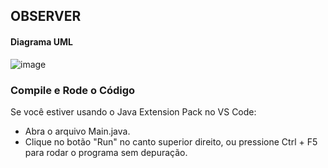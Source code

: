 ## OBSERVER

#### Diagrama UML
![image](https://github.com/user-attachments/assets/a336c960-7054-47fc-8669-11b098a022ba)

### Compile e Rode o Código

Se você estiver usando o Java Extension Pack no VS Code:
- Abra o arquivo Main.java.
- Clique no botão "Run" no canto superior direito, ou pressione Ctrl + F5 para rodar o programa sem depuração.